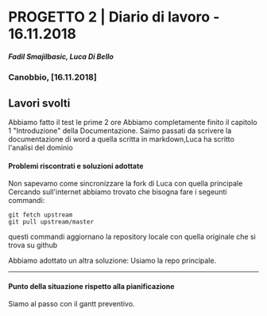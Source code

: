 # PROGETTO 2 | Diario di lavoro - 16.11.2018
##### Fadil Smajilbasic, Luca Di Bello
### Canobbio, [16.11.2018]

## Lavori svolti
Abbiamo fatto il test le prime 2 ore
Abbiamo completamente finito  il capitolo 1 "Introduzione" della Documentazione. Saimo passati da scrivere la documentazione di word a quella scritta in markdown,Luca ha scritto l'analisi del dominio   


#### Problemi riscontrati e soluzioni adottate
Non sapevamo come sincronizzare la fork di Luca con quella principale
Cercando sull'internet abbiamo trovato che bisogna fare i segeunti commandi:

<code>git fetch upstream <br>git pull upstream/master</code>

questi commandi aggiornano la repository locale con quella originale che si trova su github


Abbiamo adottato un altra soluzione:
Usiamo la repo principale.

---
#### Punto della situazione rispetto alla pianificazione
Siamo al passo con il gantt preventivo.

<!-- ####Programma di massima per la prossima giornata di lavoro -->